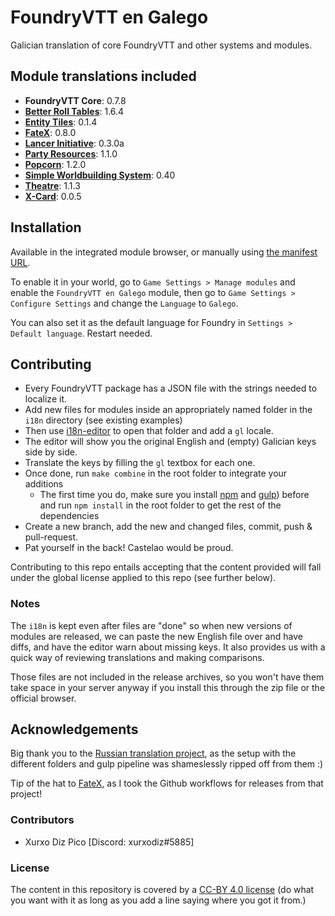 # FoundryVTT en Galego

Galician translation of core FoundryVTT and other systems and modules.

## Module translations included

- **FoundryVTT Core**: 0.7.8
- **[Better Roll Tables](https://github.com/ultrakorne/better-rolltables)**: 1.6.4
- **[Entity Tiles](https://github.com/xurxodiz/foundryvtt-entity-tiles)**: 0.1.4
- **[FateX](https://github.com/anvil-vtt/FateX)**: 0.8.0
- **[Lancer Initiative](https://github.com/BoltsJ/lancer-initiative)**: 0.3.0a
- **[Party Resources](https://github.com/davelens/fvtt-party-resources)**: 1.1.0
- **[Popcorn](https://github.com/Sk1mble/Popcorn)**: 1.2.0
- **[Simple Worldbuilding System](https://gitlab.com/foundrynet/worldbuilding)**: 0.40
- **[Theatre](https://github.com/League-of-Foundry-Developers/fvtt-module-theatre)**: 1.1.3
- **[X-Card](https://github.com/Sk1mble/XCard)**: 0.0.5

## Installation

Available in the integrated module browser, or manually using
[the manifest URL](https://github.com/xurxodiz/foundryvtt-gl/releases/latest/download/module.json).

To enable it in your world, go to `Game Settings > Manage modules` and enable the `FoundryVTT en Galego` module,
then go to `Game Settings > Configure Settings` and change the `Language` to `Galego`.

You can also set it as the default language for Foundry in `Settings > Default language`. Restart needed.

## Contributing

- Every FoundryVTT package has a JSON file with the strings needed to localize it.
- Add new files for modules inside an appropriately named folder in the `i18n` directory (see existing examples)
- Then use [i18n-editor](https://github.com/andi34/i18n-editor) to open that folder and add a `gl` locale.
- The editor will show you the original English and (empty) Galician keys side by side.
- Translate the keys by filling the `gl` textbox for each one.
- Once done, run `make combine` in the root folder to integrate your additions
	- The first time you do, make sure you install [npm](https://www.npmjs.com/) and [gulp](https://gulpjs.com/docs/en/getting-started/quick-start))
	before and run `npm install` in the root folder to get the rest of the dependencies
- Create a new branch, add the new and changed files, commit, push & pull-request.
- Pat yourself in the back! Castelao would be proud.

Contributing to this repo entails accepting that the content provided will fall under the global
license applied to this repo (see further below).

### Notes

The `i18n` is kept even after files are "done" so when new versions of modules are released,
we can paste the new English file over and have diffs, and have the editor warn about missing keys.
It also provides us with a quick way of reviewing translations and making comparisons.

Those files are not included in the release archives, so you won't have them take space
in your server anyway if you install this through the zip file or the official browser.

## Acknowledgements

Big thank you to the [Russian translation project](https://github.com/Phenomen/foundry-vtt-ru),
as the setup with the different folders and gulp pipeline was shameslessly ripped off from them :)

Tip of the hat to [FateX](https://github.com/anvil-vtt/FateX), as I took the Github workflows for releases from that project!

### Contributors

- Xurxo Diz Pico [Discord: xurxodiz#5885]

### License

The content in this repository is covered by a [CC-BY 4.0 license](https://creativecommons.org/licenses/by/4.0/)
(do what you want with it as long as you add a line saying where you got it from.)


